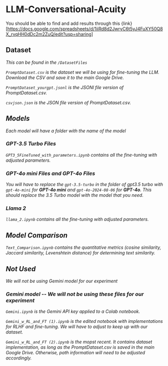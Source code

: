 # LLM-Conversational-Acuity
You should be able to find and add results through this {link}[https://docs.google.com/spreadsheets/d/1iiRd8d2JwryC6t5yJ4FuXY50Q8X_rvqHH0dDc2m2ZuQ/edit?usp=sharing]
## Dataset
 <i> This can be found in the ```/DatasetFiles``` <i>
 
```PromptDataset.csv``` is the dataset we will be using for fine-tuning the LLM. Download the CSV and save it to the main Google Drive.

```PromptDataset_yourgpt.jsonl``` is the JSONl file version of PromptDataset.csv.

```csvjson.json``` is the JSON file version of PromptDataset.csv.

## Models
 <i> Each model will have a folder with the name of the model <i>
 
### GPT-3.5 Turbo Files
```GPT3_5FineTuned_with_parameters.ipynb``` contains all the fine-tuning with adjusted parameters.

### GPT-4o mini Files and GPT-4o Files
You will have to replace the ```gpt-3.5-turbo``` in the folder of gpt3.5 turbo with ```gpt-4o-mini``` for **GPT-4o mini** and ```gpt-4o-2024-08-06``` for **GPT-4o**. This should replace the 3.5 Turbo model with the model that you need.

### Llama 2
```llama_2.ipynb``` contains all the fine-tuning with adjusted parameters. 

## Model Comparison
```Text_Comparison.ipynb``` contains the quantitative metrics (cosine similarity, Jaccard similarity, Levenshtein distance) for determining text similarity.

## Not Used 
 <i> We will not be using Gemini model for our experiment <i>
 
### Gemini model -- We will not be using these files for our experiment
```Gemini.ipynb``` is the Gemini API key applied to a Colab notebook.

```Gemini_w_RL_and_FT (1).ipynb``` is the edited notebook with implementations for RLHF and fine-tuning. We will have to adjust to keep up with our dataset.

```Gemini_w_RL_and_FT (2).ipynb``` is the mopst recent. It contains dataset implementation, as long as the PromptDataset.csv is saved in the main Google Drive. Otherwise, path information will need to be adjusted accordingly.
